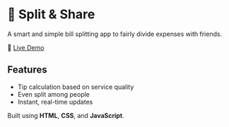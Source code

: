 # 💸 Split & Share

A smart and simple bill splitting app to fairly divide expenses with friends.

🔗 [Live Demo](https://split-and-share-511.netlify.app/)

## Features
- Tip calculation based on service quality
- Even split among people
- Instant, real-time updates

Built using **HTML**, **CSS**, and **JavaScript**.
